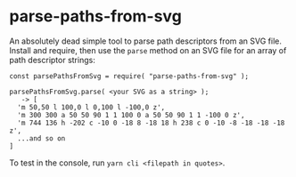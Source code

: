 # parse-paths-from-svg

An absolutely dead simple tool to parse path descriptors from an SVG file. Install and require, then use the `parse` method on an SVG file for an array of path descriptor strings:

```
const parsePathsFromSvg = require( "parse-paths-from-svg" );

parsePathsFromSvg.parse( <your SVG as a string> );
   -> [
  'm 50,50 l 100,0 l 0,100 l -100,0 z',
  'm 300 300 a 50 50 90 1 1 100 0 a 50 50 90 1 1 -100 0 z',
  'm 744 136 h -202 c -10 0 -18 8 -18 18 h 238 c 0 -10 -8 -18 -18 -18 z',
  ...and so on
]
```

To test in the console, run `yarn cli <filepath in quotes>`.

